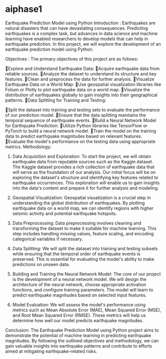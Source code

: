 # aiphase1

Earthquake Prediction Model using Python
Introduction :
   Earthquakes are natural disasters that can have devastating consequences. Predicting earthquakes is a complex task, but advances in data science and machine learning have enabled researchers to develop models that can help in earthquake prediction. In this project, we will explore the development of an earthquake prediction model using Python.

Objectives :
The primary objectives of this project are as follows:

Explore and Understand Earthquake Data:
Acquire earthquake data from reliable sources.
Analyze the dataset to understand its structure and key features.
Clean and preprocess the data for further analysis.
Visualize Earthquake Data on a World Map:
Use geospatial visualization libraries like Folium or Plotly to plot earthquake data on a world map.
Visualize the distribution of earthquakes globally to gain insights into their geographical patterns.
Data Splitting for Training and Testing:

Split the dataset into training and testing sets to evaluate the performance of our prediction model.
Ensure that the data splitting maintains the temporal sequence of earthquake events.
Build a Neural Network Model for Earthquake Prediction:
Utilize Python libraries like TensorFlow or PyTorch to build a neural network model.
Train the model on the training data to predict earthquake magnitudes based on relevant features.
Evaluate the model's performance on the testing data using appropriate metrics.
Methodology:
1. Data Acquisition and Exploration:
                To start the project, we will obtain earthquake data from reputable sources such as the Kaggle dataset. The Kaggle dataset provides a rich collection of earthquake data that will serve as the foundation of our analysis. Our initial focus will be on exploring the dataset's structure and identifying key features related to earthquake occurrences. This exploration will enable us to gain insights into the data's content and prepare it for further analysis and modeling.

2. Geospatial Visualization:
                 Geospatial visualization is a crucial step in understanding the global distribution of earthquakes. By plotting earthquake data on a world map, we can identify regions with higher seismic activity and potential earthquake hotspots.

3. Data Preprocessing:
                  Data preprocessing involves cleaning and transforming the dataset to make it suitable for machine learning. This step includes handling missing values, feature scaling, and encoding categorical variables if necessary.


4. Data Splitting:
                  We will split the dataset into training and testing subsets while ensuring that the temporal order of earthquake events is preserved. This is essential for evaluating the model's ability to make predictions on unseen data.
5. Building and Training the Neural Network Model:
                  The core of our project is the development of a neural network model. We will design the architecture of the neural network, choose appropriate activation functions, and configure training parameters. The model will learn to predict earthquake magnitudes based on selected input features.
6. Model Evaluation:
                 We will assess the model's performance using metrics such as Mean Absolute Error (MAE), Mean Squared Error (MSE), and Root Mean Squared Error (RMSE). These metrics will help us determine how well our model predicts earthquake magnitudes.

Conclusion:
   The Earthquake Prediction Model using Python project aims to demonstrate the potential of machine learning in predicting earthquake magnitudes. By following the outlined objectives and methodology, we can gain valuable insights into earthquake patterns and contribute to efforts aimed at mitigating earthquake-related risks.












